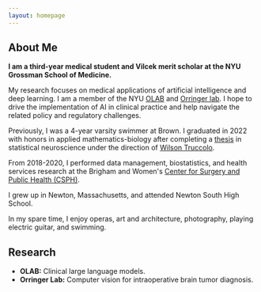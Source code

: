 ```yaml
---
layout: homepage
---
```


## About Me

**I am a third-year medical student and Vilcek merit scholar at the NYU Grossman School of Medicine.**

My research focuses on medical applications of artificial intelligence and deep learning. I am a member of the NYU [OLAB](https://www.nyuolab.org/) and [Orringer lab](https://twitter.com/danorringermd). I hope to drive the implementation of AI in clinical practice and help navigate the related policy and regulatory challenges.

Previously, I was a 4-year varsity swimmer at Brown. I graduated in 2022 with honors in applied mathematics-biology after completing a [thesis](./assets/alber_thesis_final.pdf) in statistical neuroscience under the direction of [Wilson Truccolo](https://www.truccololab.com/).

From 2018-2020, I performed data management, biostatistics, and health services research at the Brigham and Women's [Center for Surgery and Public Health (CSPH)](https://csph.brighamandwomens.org/).

I grew up in Newton, Massachusetts, and attended Newton South High School.

In my spare time, I enjoy operas, art and architecture, photography, playing electric guitar, and swimming.

## Research

- **OLAB:** Clinical large language models.
- **Orringer Lab:** Computer vision for intraoperative brain tumor diagnosis.
<!--
## News
- **[September. 2023]** Our abstract, _Deep Learning-Based Image-to-Image Translation to Identify Macrophage Infiltration in High-Grade Glioma Using Label-Free Stimulated Raman Histology_, won the 2023 CNS Data Science Award.
- **[August. 2023]** Our abstract, _A Deep Learning-Based Method for Rapid, Patient-Specific Assay of Macrophage Infiltration in High-Grade Glioma Using Label-Free Stimulated Raman Histology_, was accepted for poster presentation at the 2023 Society for Neuro-Oncology (SNO) annual meeting.
- **[July. 2023]** Two abstracts were chosen for oral presentation and one for a digital poster at the 2023 Congress of Neurological Surgeons (CNS) annual meeting.
- **[June. 2023]** Our clinical abstract, _Evaluating the Quality of Salvaged Blood Products Using Stimulated Raman Spectroscopy and Deep Learning_, was accepted for presentation at Machine Learning for Health 2023.
- **[April. 2023]** I was awarded a Neurosurgery Research and Education Foundation (NREF) medical student summer fellowship.
-->
<!-- {% include_relative _includes/publications.md %}

{% include_relative _includes/services.md %} -->
